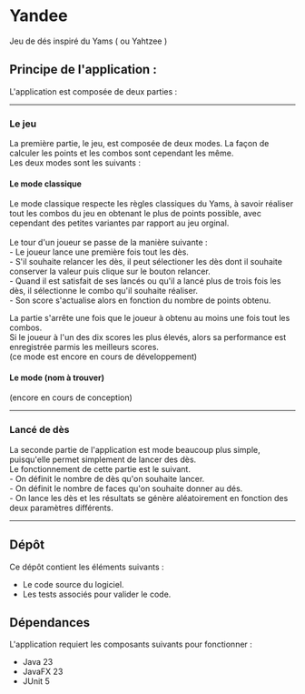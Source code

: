 # Yandee
Jeu de dés inspiré du Yams ( ou Yahtzee )
<h2>Principe de l'application :</h2>
L'application est composée de deux parties :
<hr>
<h3>Le jeu</h3>
La première partie, le jeu, est composée de deux modes.
La façon de calculer les points et les combos sont cependant les même.<br>
Les deux modes sont les suivants :
<h4>Le mode classique</h4>
Le mode classique respecte les règles classiques du Yams, à savoir réaliser tout les combos du jeu en obtenant le plus de points possible, avec cependant des petites variantes par rapport au jeu orginal.<br>
<br>
Le tour d'un joueur se passe de la manière suivante :<br>
- Le joueur lance une première fois tout les dès.<br>
- S'il souhaite relancer les dès, il peut sélectioner les dès dont il souhaite conserver la valeur puis clique sur le bouton relancer.<br>
- Quand il est satisfait de ses lancés ou qu'il a lancé plus de trois fois les dès, il sélectionne le combo qu'il souhaite réaliser.<br>
- Son score s'actualise alors en fonction du nombre de points obtenu.<br>

La partie s'arrête une fois que le joueur à obtenu au moins une fois tout les combos.<br>
Si le joueur à l'un des dix scores les plus élevés, alors sa performance est enregistrée parmis les meilleurs scores.<br>
(ce mode est encore en cours de développement)
<h4>Le mode (nom à trouver)</h4>
(encore en cours de conception)
<hr>
<h3>Lancé de dès</h3>
La seconde partie de l'application est mode beaucoup plus simple, puisqu'elle permet simplement de lancer des dès.<br>
Le fonctionnement de cette partie est le suivant.<br>
- On définit le nombre de dès qu'on souhaite lancer.<br>
- On définit le nombre de faces qu'on souhaite donner au dés.<br>
- On lance les dès et les résultats se génère aléatoirement en fonction des deux paramètres différents.
<hr>
<h2>Dépôt</h2>

Ce dépôt contient les éléments suivants :

- Le code source du logiciel.
- Les tests associés pour valider le code.

<h2>Dépendances</h2>

L'application requiert les composants suivants pour fonctionner :

- Java 23
- JavaFX 23
- JUnit 5
